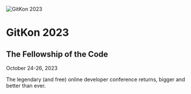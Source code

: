 ![GitKon 2023](https://gitkon.com/wp-content/uploads/gitkon-logo-768x261.png)

# GitKon 2023
## The Fellowship of the Code
October 24-26, 2023

The legendary (and free) online developer conference returns, bigger and better than ever.

